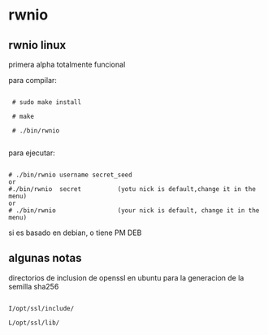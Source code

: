 # rwnio

## rwnio linux

primera alpha totalmente funcional



para compilar:

```

 # sudo make install 
  
 # make
  
 # ./bin/rwnio
 
```

para ejecutar:

```

# ./bin/rwnio username secret_seed      
or
#./bin/rwnio  secret          (yotu nick is default,change it in the menu)
or 
# ./bin/rwnio                 (your nick is default, change it in the menu)

```



si es basado en debian, o tiene PM DEB

## algunas notas

directorios de inclusion de openssl en ubuntu para la generacion de la semilla sha256


``` 

I/opt/ssl/include/   

L/opt/ssl/lib/


```
